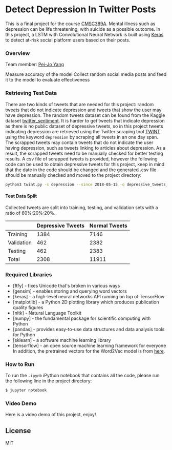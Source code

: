 # Detect Depression In Twitter Posts

This is a final project for the course [CMSC389A](https://github.com/UMD-CS-STICs/389Aspring18). Mental illness such as depression can be life threatening, with suicide as a possible outcome. In this project, a LSTM with Convolutional Neural Network is built using [Keras](https://keras.io/) to detect at-risk social platform users based on their posts.

### Overview

Team member: [Pei-Jo Yang](https://www.linkedin.com/in/peiyan97/)

Measure accuracy of the model
Collect random social media posts and feed it to the model to evaluate effectiveness

### Retrieving Test Data
There are two kinds of tweets that are needed for this project: random tweets that do not indicate depression and tweets that show the user may have depression. The random tweets dataset can be found from the Kaggle dataset [twitter_sentiment](https://www.kaggle.com/ywang311/twitter-sentiment/data). It is harder to get tweets that indicate depression as there is no public dataset of depressive tweets, so in this project tweets indicating depression are retrieved using the Twitter scraping tool [TWINT](https://github.com/haccer/twint) using the keyword `depression` by scraping all tweets in an one day span. The scrapped tweets may contain tweets that do not indicate the user having depression, such as tweets linking to articles about depression. As a result, the scrapped tweets need to be manually checked for better testing results. A csv file of scrapped tweets is provided, however the following code can be used to obtain depressive tweets for this project, keep in mind that the date in the code should be changed and the generated .csv file should be manually checked and moved to the project directory:
```sh
python3 twint.py -s depression --since 2018-05-15 -o depressive_tweets_processed.csv --csv
```

#### Test Data Split
Collected tweets are split into training, testing, and validation sets with a ratio of 60%:20%:20%.

|               | Depressive Tweets           | Normal Tweets  |
| ------------- | --------------------------- | -------------- |
| Training      | 1384                        | 7146           |
| Validation    | 462                         | 2382           |
| Testing       | 462                         | 2383           |
| Total         | 2308                        | 11911          |

### Required Libraries
* [ftfy] - fixes Unicode that's broken in various ways
* [gensim] - enables storing and querying word vectors
* [keras] - a high-level neural networks API running on top of TensorFlow
* [matplotlib] - a Python 2D plotting library which produces publication quality figures
* [nltk] - Natural Language Toolkit
* [numpy] - the fundamental package for scientific computing with Python
* [pandas] - provides easy-to-use data structures and data analysis tools for Python
* [sklearn] - a software machine learning library
* [tensorflow] - an open source machine learning framework for everyone
In addition, the pretrained vectors for the Word2Vec model is from [here](https://drive.google.com/file/d/0B7XkCwpI5KDYNlNUTTlSS21pQmM/edit).

### How to Run
To run the `.ipynb` iPython notebook that contains all the code, please run the following line in the project directory:
```sh
$ jupyter notebook
```

### Video Demo
Here is a video demo of this project, enjoy!

License
----

MIT
